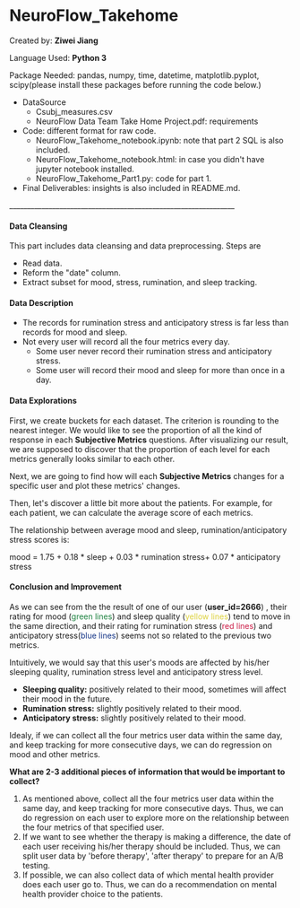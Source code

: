 # NeuroFlow_Takehome

<p>Created by: <strong>Ziwei Jiang</strong>
<p>Language Used: <strong>Python 3</strong>
<p>Package Needed: pandas, numpy, time, datetime, matplotlib.pyplot, scipy(please install these packages before running the code below.)

<ul>
<li>DataSource
    <ul>
        <li>Csubj_measures.csv</li>
        <li>NeuroFlow Data Team Take Home Project.pdf: requirements</li>
    </ul>
</li>
<li>Code: different format for raw code.
    <ul>
        <li>NeuroFlow_Takehome_notebook.ipynb: note that part 2 SQL is also included.</li>
        <li>NeuroFlow_Takehome_notebook.html: in case you didn't have jupyter notebook installed.</li>
        <li>NeuroFlow_Takehome_Part1.py: code for part 1.</li>
    </ul>
</li>
<li>Final Deliverables: insights is also included in README.md.</li>
</ul>
<p> 
<p>_______________________________________________________________
<p>
<h4>Data Cleansing</h4>
<p>This part includes data cleansing and data preprocessing. Steps are 
<ul>
<li>Read data.
<li>Reform the "date" column.
<li>Extract subset for mood, stress, rumination, and sleep tracking.
</ul>
<h4>Data Description</h4>
<ul>
<li>The records for rumination stress and anticipatory stress is far less than records for mood and sleep.
<li>Not every user will record all the four metrics every day.
    <ul>
        <li>Some user never record their rumination stress and anticipatory stress.
        <li>Some user will record their mood and sleep for more than once in a day.
    </ul>
</ul>
<h4>Data Explorations</h4>
<p>First, we create buckets for each dataset. The criterion is rounding to the nearest integer. We would like to see the proportion of all the kind of response in each <strong>Subjective Metrics</strong> questions. After visualizing our result, we are supposed to discover that the proportion of each level for each metrics generally looks similar to each other.
<p>Next, we are going to find how will each <strong>Subjective Metrics</strong> changes for a specific user and plot these metrics' changes.
<p>Then, let's discover a little bit more about the patients. For example, for each patient, we can calculate the average score of each metrics.
<p>The relationship between average mood and sleep, rumination/anticipatory stress scores is: 
<p>mood =  1.75 +  0.18 * sleep +  0.03 * rumination stress+  0.07  * anticipatory stress
<h4>Conclusion and Improvement</h4>
<p>As we can see from the the result of one of our user (<strong>user_id=2666</strong>) , their rating for mood (<font color=#1B813E>green lines</font color=#1B813E>) and sleep quality (<font color=#DDD23B>yellow lines</font color=#DDD23B>) tend to move in the same direction, and their rating for rumination stress (<font color=#CB1B45>red lines</font color=#CB1B45>) and anticipatory stress(<font color=#113285>blue lines</font color=#113285>) seems not so related to the previous two metrics. </p>
<p>Intuitively, we would say that this user's moods are affected by his/her sleeping quality, rumination stress level and anticipatory stress level. 
<ul>
    <li><strong>Sleeping quality:</strong> positively related to their mood, sometimes will affect their mood in the future.</li>
    <li><strong>Rumination stress:</strong> slightly positively related to their mood.</li>
    <li><strong>Anticipatory stress:</strong> slightly positively related to their mood.</li>
</ul>
<p>Idealy, if we can collect all the four metrics user data within the same day, and keep tracking for more consecutive days, we can do regression on mood and other metrics. 
<p><strong>What are 2-3 additional pieces of information that would be important to collect?</strong>
<ol>
<li>As mentioned above, collect all the four metrics user data within the same day, and keep tracking for more consecutive days. Thus, we can do regression on each user to explore more on the relationship between the four metrics of that specified user.
<li>If we want to see whether the therapy is making a difference, the date of each user receiving his/her therapy should be included. Thus, we can split user data by 'before therapy', 'after therapy' to prepare for an A/B testing.
<li>If possible, we can also collect data of which mental health provider does each user go to. Thus, we can do a recommendation on mental health provider choice to the patients.
</ol>
